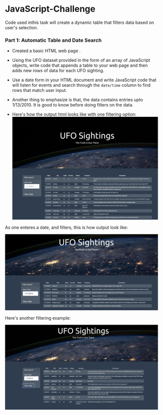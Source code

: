 # JavaScript-Challenge
Code used inthis task will create a dynamic table that filters data based on user's selection. 
### Part 1: Automatic Table and Date Search 

* Created a basic HTML web page .

* Using the UFO dataset provided in the form of an array of JavaScript objects, write code that appends a table to your web page and then adds new rows of data for each UFO sighting.

* Use a date form in your HTML document and write JavaScript code that will listen for events and search through the `date/time` column to find rows that match user input.

* Another thing to emphasize is that, the data contains entries upto 1/13/2010. It is good to know before doing filters on the data.

* Here's how the output html looks like with one filtering option:
![resulted output](UFO-Level-1/static/images/output.png)

As one enteres a date, and filters, this is how output look like:

![resulted output](UFO-Level-1/static/images/filter1.png)

Here's another filtering example:

![resulted output](UFO-Level-1/static/images/filter2.png)



